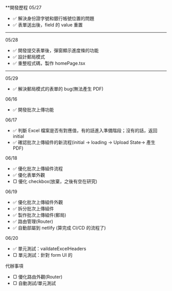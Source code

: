 \*\*開發歷程
05/27

- ✅ 解決身份證字號和銀行帳號位置的問題
- ✅ 表單送出後，field 的 value 重置

---

05/28

- ✅ 開發提交表單後，彈窗顯示進度條的功能
- ✅ 設計郵局模式
- ✅ 重整程式碼，製作 homePage.tsx

---

05/29

- ✅ 解決郵局模式的表單的 bug(無法產生 PDF)

06/16

- ✅ 開發批次上傳功能

06/17

- ✅ 判斷 Excel 檔案是否有對應值，有的話進入準備階段；沒有的話，返回 initial
- ✅ 確認批次上傳組件的新流程(initial → loading → Upload State→ 產生 PDF)

06/18

- ✅ 優化批次上傳組件流程
- ✅ 優化表單外觀
- ▢ 優化 checkbox(放棄，之後有空在研究)

06/19

- ✅ 優化批次上傳組件外觀
- ✅ 拆分批次上傳組件
- ✅ 製作批次上傳組件(郵局)
- ✅ 路由管理(Router)
- ✅ 自動部屬到 netlify (算完成 CI/CD 的流程了)

06/20

- ✅ 單元測試：vaildateExcelHeaders
- ▢ 單元測試：針對 form UI 的

代辦事項

- ▢ 優化路由外觀(Router)
- ▢ 自動測試/單元測試
